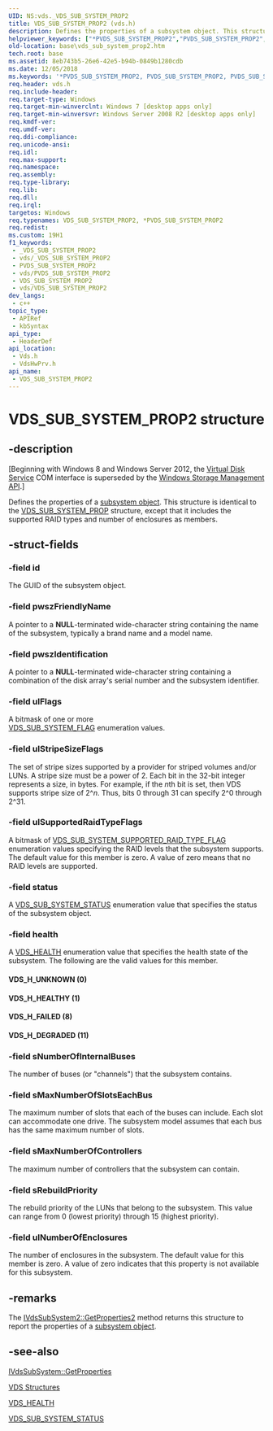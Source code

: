 ```yaml
---
UID: NS:vds._VDS_SUB_SYSTEM_PROP2
title: VDS_SUB_SYSTEM_PROP2 (vds.h)
description: Defines the properties of a subsystem object. This structure is identical to the VDS_SUB_SYSTEM_PROP structure, except that it includes the supported RAID types and number of enclosures as members.
helpviewer_keywords: ["*PVDS_SUB_SYSTEM_PROP2","PVDS_SUB_SYSTEM_PROP2","PVDS_SUB_SYSTEM_PROP2 structure pointer","VDS_H_DEGRADED","VDS_H_FAILED","VDS_H_HEALTHY","VDS_H_UNKNOWN","VDS_SUB_SYSTEM_PROP2","VDS_SUB_SYSTEM_PROP2 structure","base.vds_sub_system_prop2","vds/PVDS_SUB_SYSTEM_PROP2","vds/VDS_SUB_SYSTEM_PROP2","vdshwprv/PVDS_SUB_SYSTEM_PROP2","vdshwprv/VDS_SUB_SYSTEM_PROP2"]
old-location: base\vds_sub_system_prop2.htm
tech.root: base
ms.assetid: 8eb743b5-26e6-42e5-b94b-0849b1280cdb
ms.date: 12/05/2018
ms.keywords: '*PVDS_SUB_SYSTEM_PROP2, PVDS_SUB_SYSTEM_PROP2, PVDS_SUB_SYSTEM_PROP2 structure pointer, VDS_H_DEGRADED, VDS_H_FAILED, VDS_H_HEALTHY, VDS_H_UNKNOWN, VDS_SUB_SYSTEM_PROP2, VDS_SUB_SYSTEM_PROP2 structure, base.vds_sub_system_prop2, vds/PVDS_SUB_SYSTEM_PROP2, vds/VDS_SUB_SYSTEM_PROP2, vdshwprv/PVDS_SUB_SYSTEM_PROP2, vdshwprv/VDS_SUB_SYSTEM_PROP2'
req.header: vds.h
req.include-header: 
req.target-type: Windows
req.target-min-winverclnt: Windows 7 [desktop apps only]
req.target-min-winversvr: Windows Server 2008 R2 [desktop apps only]
req.kmdf-ver: 
req.umdf-ver: 
req.ddi-compliance: 
req.unicode-ansi: 
req.idl: 
req.max-support: 
req.namespace: 
req.assembly: 
req.type-library: 
req.lib: 
req.dll: 
req.irql: 
targetos: Windows
req.typenames: VDS_SUB_SYSTEM_PROP2, *PVDS_SUB_SYSTEM_PROP2
req.redist: 
ms.custom: 19H1
f1_keywords:
 - _VDS_SUB_SYSTEM_PROP2
 - vds/_VDS_SUB_SYSTEM_PROP2
 - PVDS_SUB_SYSTEM_PROP2
 - vds/PVDS_SUB_SYSTEM_PROP2
 - VDS_SUB_SYSTEM_PROP2
 - vds/VDS_SUB_SYSTEM_PROP2
dev_langs:
 - c++
topic_type:
 - APIRef
 - kbSyntax
api_type:
 - HeaderDef
api_location:
 - Vds.h
 - VdsHwPrv.h
api_name:
 - VDS_SUB_SYSTEM_PROP2
---
```


# VDS_SUB_SYSTEM_PROP2 structure


## -description

<p class="CCE_Message">[Beginning with Windows 8 and Windows Server 2012, the <a href="https://docs.microsoft.com/windows/desktop/VDS/virtual-disk-service-portal">Virtual Disk Service</a> COM interface is superseded by the <a href="https://docs.microsoft.com/previous-versions/windows/desktop/stormgmt/windows-storage-management-api-portal">Windows Storage Management API</a>.]

Defines the 
   properties of a <a href="https://docs.microsoft.com/windows/desktop/VDS/subsystem-object">subsystem object</a>. This structure is identical to the <a href="https://docs.microsoft.com/windows/desktop/api/vdshwprv/ns-vdshwprv-vds_sub_system_prop">VDS_SUB_SYSTEM_PROP</a> structure, except that it includes the supported RAID types and number of enclosures as members.

## -struct-fields

### -field id

The GUID of the subsystem object.

### -field pwszFriendlyName

A pointer to a <b>NULL</b>-terminated wide-character string containing the name of the subsystem, typically a brand name and a model name.

### -field pwszIdentification

A pointer to a <b>NULL</b>-terminated wide-character string containing a combination of the  disk array's serial number and the subsystem identifier.

### -field ulFlags

A bitmask of one or more   
      <a href="https://docs.microsoft.com/windows/desktop/api/vdshwprv/ne-vdshwprv-vds_sub_system_flag">VDS_SUB_SYSTEM_FLAG</a> enumeration values.

### -field ulStripeSizeFlags

The set of stripe sizes supported by a provider for striped volumes and/or LUNs. A stripe size must be a 
      power of 2. Each bit in the 32-bit integer represents a size, in bytes. For example, if the <i>n</i>th 
      bit is set, then VDS supports stripe size of 2^<i>n</i>. Thus, bits 0 through 31 can specify 
      2^0 through 2^31.

### -field ulSupportedRaidTypeFlags

A bitmask of  <a href="/windows/win32/api/vdshwprv/ne-vdshwprv-vds_sub_system_supported_raid_type_flag">VDS_SUB_SYSTEM_SUPPORTED_RAID_TYPE_FLAG</a> enumeration values specifying the RAID levels that the subsystem supports.  The default value for this member is zero. A value of zero means that no RAID levels are supported.

### -field status

A <a href="https://docs.microsoft.com/windows/desktop/api/vdshwprv/ne-vdshwprv-vds_sub_system_status">VDS_SUB_SYSTEM_STATUS</a> enumeration value that specifies the status of the subsystem object.

### -field health

A <a href="https://docs.microsoft.com/windows/desktop/api/vdshwprv/ne-vdshwprv-vds_health">VDS_HEALTH</a> enumeration value that specifies the health state of the subsystem. The following are the valid values for this member.



#### VDS_H_UNKNOWN (0)



#### VDS_H_HEALTHY (1)



#### VDS_H_FAILED (8)



#### VDS_H_DEGRADED (11)

### -field sNumberOfInternalBuses

The number of buses (or "channels") that the subsystem contains.

### -field sMaxNumberOfSlotsEachBus

The maximum number of slots that each of the buses can include. Each slot can accommodate one drive. The subsystem 
      model assumes that each bus has the same maximum number of slots.

### -field sMaxNumberOfControllers

The maximum number of controllers that the subsystem can contain.

### -field sRebuildPriority

The rebuild priority of the LUNs that belong to the subsystem. This value can range from 0 (lowest priority) through 15 (highest priority).

### -field ulNumberOfEnclosures

The number of enclosures in the subsystem. The default value for this member is zero. A value of zero indicates that this property is not available for this subsystem.

## -remarks

The <a href="https://docs.microsoft.com/windows/desktop/api/vdshwprv/nf-vdshwprv-ivdssubsystem2-getproperties2">IVdsSubSystem2::GetProperties2</a> 
    method returns this structure to report the properties of a <a href="https://docs.microsoft.com/windows/desktop/VDS/subsystem-object">subsystem object</a>.

## -see-also

<a href="https://docs.microsoft.com/windows/desktop/api/vdshwprv/nf-vdshwprv-ivdssubsystem-getproperties">IVdsSubSystem::GetProperties</a>



<a href="https://docs.microsoft.com/windows/desktop/VDS/vds-structures">VDS Structures</a>



<a href="https://docs.microsoft.com/windows/desktop/api/vdshwprv/ne-vdshwprv-vds_health">VDS_HEALTH</a>



<a href="https://docs.microsoft.com/windows/desktop/api/vdshwprv/ne-vdshwprv-vds_sub_system_status">VDS_SUB_SYSTEM_STATUS</a>

